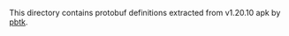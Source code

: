This directory contains protobuf definitions extracted from v1.20.10 apk by [pbtk](https://github.com/marin-m/pbtk).
